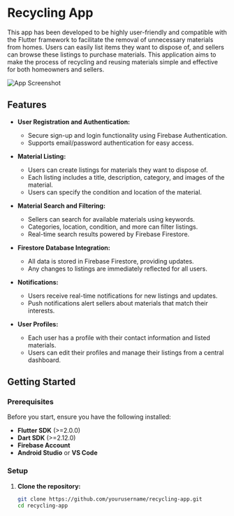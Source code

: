 # Recycling App

This app has been developed to be highly user-friendly and compatible with the Flutter framework to facilitate the removal of unnecessary materials from homes. Users can easily list items they want to dispose of, and sellers can browse these listings to purchase materials. This application aims to make the process of recycling and reusing materials simple and effective for both homeowners and sellers.

![App Screenshot](https://github.com/user-attachments/assets/f669d5c3-80ea-4637-9a38-79de56178843)

## Features

- **User Registration and Authentication:**
  - Secure sign-up and login functionality using Firebase Authentication.
  - Supports email/password authentication for easy access.

- **Material Listing:**
  - Users can create listings for materials they want to dispose of.
  - Each listing includes a title, description, category, and images of the material.
  - Users can specify the condition and location of the material.

- **Material Search and Filtering:**
  - Sellers can search for available materials using keywords.
  - Categories, location, condition, and more can filter listings.
  - Real-time search results powered by Firebase Firestore.

- **Firestore Database Integration:**
  - All data is stored in Firebase Firestore, providing updates.
  - Any changes to listings are immediately reflected for all users.

- **Notifications:**
  - Users receive real-time notifications for new listings and updates.
  - Push notifications alert sellers about materials that match their interests.

- **User Profiles:**
  - Each user has a profile with their contact information and listed materials.
  - Users can edit their profiles and manage their listings from a central dashboard.

## Getting Started

### Prerequisites

Before you start, ensure you have the following installed:

- **Flutter SDK** (>=2.0.0)
- **Dart SDK** (>=2.12.0)
- **Firebase Account**
- **Android Studio** or **VS Code**

### Setup

1. **Clone the repository:**

   ```bash
   git clone https://github.com/yourusername/recycling-app.git
   cd recycling-app
